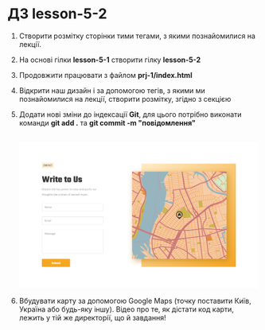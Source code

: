# ДЗ lesson-5-2

1. Створити розмітку сторінки тими тегами, з якими познайомилися на лекції.

2. На основі гілки **lesson-5-1** створити гілку **lesson-5-2**

3. Продовжити працювати з файлом **prj-1/index.html**

4. Відкрити наш дизайн і за допомогою тегів, з якими ми познайомилися на лекції, створити розмітку, згідно з секцією

5. Додати нові зміни до індексації **Git**, для цього потрібно виконати команди **git add .** та **git commit -m "повідомлення"**

   ​	<img src="./Task4.png" alt="04" style="zoom:100%;" />

6. Вбудувати карту за допомогою Google Maps (точку поставити Київ, Україна або будь-яку іншу). Відео про те, як дістати код карти, лежить у тій же директорії, що й завдання!
